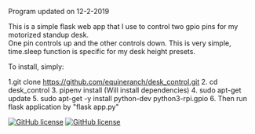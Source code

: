 Program updated on 12-2-2019

This is a simple flask web app that I use to control two gpio pins for my motorized standup desk.  
One pin controls up and the other controls down. This is very simple, time.sleep function is specific for my desk height presets.

To install, simply:

1.git clone https://github.com/equineranch/desk_control.git
2. cd desk_control
3. pipenv install (Will install dependencies)
4. sudo apt-get update
5. sudo apt-get -y install python-dev python3-rpi.gpio
6. Then run flask application by "flask app.py"

[![GitHub license](https://img.shields.io/github/license/equineranch/desk_control)](https://github.com/equineranch/desk_control)
[![GitHub license](https://img.shields.io/badge/Build-passing-green)](https://github.com/equineranch/desk_control)
